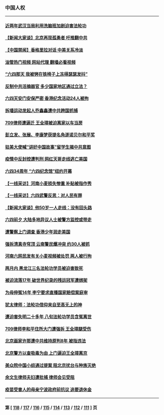 ### 中国人权
---
#### [近两年武汉当局利用洗脑班加剧迫害法轮功](../../pages/ncid278/n14009413.md?06060445) 
#### [【新闻大家谈】北京再现孤勇者 吁推翻中共](../../pages/ncid278/n14010390.md?06060445) 
#### [【中国禁闻】香格里拉对话 中美关系冷淡](../../pages/ncid278/n14010311.md?06060445) 
#### [油管热门视频 网站代理 翻墙必看视频](http://138.2.39.72:81/youtube.html?epic-marker?06060445)
#### [“六四那天 我被铐在铁椅子上冻得瑟瑟发抖”](../../pages/ncid278/n14009981.md?06060445) 
#### [反制中共活摘器官 多少国家地区通过立法？](../../pages/ncid278/n14009863.md?06060445) 
#### [六四天安门安保严密 香港纪念活动24人被拘](../../pages/ncid278/n14009800.md?06060445) 
#### [拆墙运动发起人乔鑫鑫遭中共跨国抓捕](../../pages/ncid278/n14009411.md?06060445) 
#### [709律师遭逼迁 王全璋被迫离家以车当房](../../pages/ncid278/n14009309.md?06060445) 
#### [彭立发、张展、李康梦获提名角逐诺贝尔和平奖](../../pages/ncid278/n14009215.md?06060445) 
#### [驻美大使喊“讲好中国故事”留学生揭中共意图](../../pages/ncid278/n14009303.md?06060445) 
#### [疫情中反封控遭判刑 网红天哥走线逃亡美国](../../pages/ncid278/n14007927.md?06060445) 
#### [六四34周年 “六四纪念馆”纽约开幕](../../pages/ncid278/n14009057.md?06060445) 
#### [【一线采访】河南小麦损失惨重 补贴被指作秀](../../pages/ncid278/n14008833.md?06060445) 
#### [【一线采访】六四武警反思：对人民有罪](../../pages/ncid278/n14008993.md?06060445) 
#### [【新闻大家谈】他50岁一人走线：没有回头路](../../pages/ncid278/n14008870.md?06060445) 
#### [六四前夕 大陆多地异议人士被警方监控或带走](../../pages/ncid278/n14008691.md?06060445) 
#### [遭警察上门调查 香港少年润走美国](../../pages/ncid278/n14008372.md?06060445) 
#### [强拆清真寺穹顶 云南警民爆冲突 约30人被抓](../../pages/ncid278/n14008044.md?06060445) 
#### [河南六网民发有关小麦视频被处罚 两人被行拘](../../pages/ncid278/n14007777.md?06060445) 
#### [两月内 黑龙江三名法轮功学员被迫害致死](../../pages/ncid278/n14006552.md?06060445) 
#### [被迫流落17年 破世界纪录的残运冠军遭绑架](../../pages/ncid278/n14006004.md?06060445) 
#### [为母伸冤14年 李宁要求直播国家赔偿案庭审](../../pages/ncid278/n14004992.md?06060445) 
#### [犹太律师：法轮功信仰来自至高无上的神](../../pages/ncid278/n14005864.md?06060445) 
#### [遭迫害失明二十多年 八旬法轮功学员含冤离世](../../pages/ncid278/n14005431.md?06060445) 
#### [709律师李和平住所大门遭强拆 王全璋腿受伤](../../pages/ncid278/n14005785.md?06060445) 
#### [北京画家许那遭中共维持原判8年 被指违法](../../pages/ncid278/n14004182.md?06060445) 
#### [北京警方以查吸毒为由 上门逼迫王全璋离京](../../pages/ncid278/n14003750.md?06060445) 
#### [美众院中国小组通过提案 阻北京扰台与种族灭绝](../../pages/ncid278/n14003358.md?06060445) 
#### [余文生律师夫妇遭批捕 律师会见受阻](../../pages/ncid278/n14002366.md?06060445) 
#### [疫苗受害人的母亲宁波政府前抗议 追要退休金](../../pages/ncid278/n13995724.md?06060445) 

---
#### 第 [ [118](./118.md?06060445) / [117](./117.md?06060445) / [116](./116.md?06060445) / [115](./115.md?06060445) / [114](./114.md?06060445) / [113](./113.md?06060445) / [112](./112.md?06060445) / [111](./111.md?06060445) ] 页
